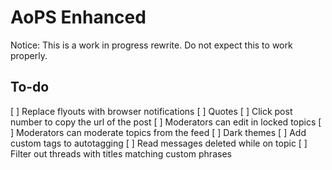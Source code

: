 # AoPS Enhanced
Notice: This is a work in progress rewrite. Do not expect this to work properly.

## To-do

[ ] Replace flyouts with browser notifications
[ ] Quotes
[ ] Click post number to copy the url of the post
[ ] Moderators can edit in locked topics
[ ] Moderators can moderate topics from the feed
[ ] Dark themes
[ ] Add custom tags to autotagging
[ ] Read messages deleted while on topic
[ ] Filter out threads with titles matching custom phrases
